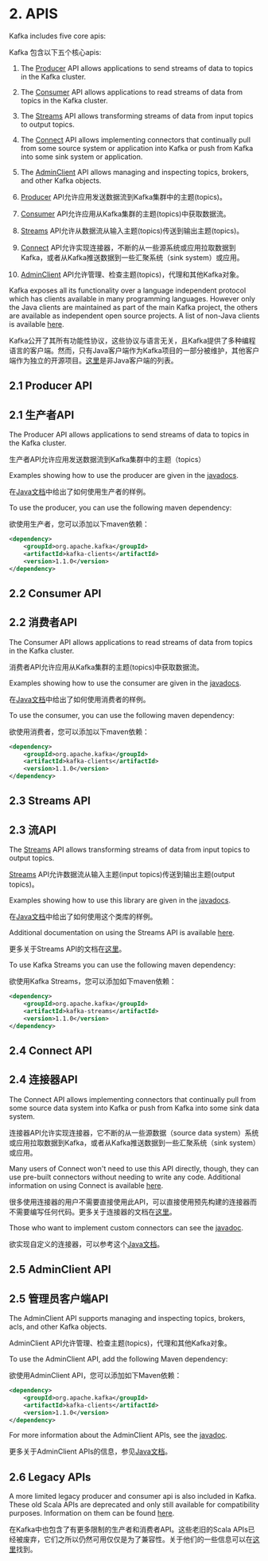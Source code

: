 # 2. APIS

Kafka includes five core apis:

Kafka 包含以下五个核心apis:

1. The [Producer](http://kafka.apache.org/documentation/#producerapi) API allows applications to send streams of data to topics in the Kafka cluster.

2. The [Consumer](http://kafka.apache.org/documentation/#consumerapi) API allows applications to read streams of data from topics in the Kafka cluster.

3. The [Streams](http://kafka.apache.org/documentation/#streamsapi) API allows transforming streams of data from input topics to output topics.

4. The [Connect](http://kafka.apache.org/documentation/#connectapi) API allows implementing connectors that continually pull from some source system or application into Kafka or push from Kafka into some sink system or application.

5. The [AdminClient](http://kafka.apache.org/documentation/#adminapi) API allows managing and inspecting topics, brokers, and other Kafka objects.


1. [Producer](./apis/producer.md) API允许应用发送数据流到Kafka集群中的主题(topics)。

2. [Consumer](./apis/consumer.md) API允许应用从Kafka集群的主题(topics)中获取数据流。

3. [Streams](./apis/streams.md) API允许从数据流从输入主题(topics)传送到输出主题(topics)。

4. [Connect](./apis/connect.md) API允许实现连接器，不断的从一些源系统或应用拉取数据到Kafka，或者从Kafka推送数据到一些汇聚系统（sink system）或应用。

5. [AdminClient](./apis/admin_client.md) API允许管理、检查主题(topics)，代理和其他Kafka对象。


Kafka exposes all its functionality over a language independent protocol which has clients available in many programming languages. However only the Java clients are maintained as part of the main Kafka project, the others are available as independent open source projects. A list of non-Java clients is available [here](https://cwiki.apache.org/confluence/display/KAFKA/Clients).

Kafka公开了其所有功能性协议，这些协议与语言无关，且Kafka提供了多种编程语言的客户端。然而，只有Java客户端作为Kafka项目的一部分被维护，其他客户端作为独立的开源项目。[这里](https://cwiki.apache.org/confluence/display/KAFKA/Clients)是非Java客户端的列表。

## 2.1 Producer API

## 2.1 生产者API

The Producer API allows applications to send streams of data to topics in the Kafka cluster.

生产者API允许应用发送数据流到Kafka集群中的主题（topics）

Examples showing how to use the producer are given in the [javadocs](http://kafka.apache.org/11/javadoc/index.html?org/apache/kafka/clients/producer/KafkaProducer.html).

在[Java文档](http://kafka.apache.org/11/javadoc/index.html?org/apache/kafka/clients/producer/KafkaProducer.html)中给出了如何使用生产者的样例。

To use the producer, you can use the following maven dependency:

欲使用生产者，您可以添加以下maven依赖：

```xml
<dependency>
    <groupId>org.apache.kafka</groupId>
    <artifactId>kafka-clients</artifactId>
    <version>1.1.0</version>
</dependency>
```

## 2.2 Consumer API

## 2.2 消费者API

The Consumer API allows applications to read streams of data from topics in the Kafka cluster.

消费者API允许应用从Kafka集群的主题(topics)中获取数据流。

Examples showing how to use the consumer are given in the [javadocs](http://kafka.apache.org/11/javadoc/index.html?org/apache/kafka/clients/consumer/KafkaConsumer.html).

在[Java文档](http://kafka.apache.org/11/javadoc/index.html?org/apache/kafka/clients/consumer/KafkaConsumer.html)中给出了如何使用消费者的样例。

To use the consumer, you can use the following maven dependency:

欲使用消费者，您可以添加以下maven依赖：

```xml
<dependency>
    <groupId>org.apache.kafka</groupId>
    <artifactId>kafka-clients</artifactId>
    <version>1.1.0</version>
</dependency>
```

## 2.3 Streams API

## 2.3 流API

The [Streams](http://kafka.apache.org/documentation/#streamsapi) API allows transforming streams of data from input topics to output topics.

 [Streams](./apis/streams.md) API允许数据流从输入主题(input topics)传送到输出主题(output topics)。

Examples showing how to use this library are given in the [javadocs](http://kafka.apache.org/11/javadoc/index.html?org/apache/kafka/streams/KafkaStreams.html).

在[Java文档](http://kafka.apache.org/11/javadoc/index.html?org/apache/kafka/streams/KafkaStreams.html)中给出了如何使用这个类库的样例。

Additional documentation on using the Streams API is available [here](http://kafka.apache.org/11/documentation/streams).

更多关于Streams API的文档在[这里](./kafka_streams/introduction.md)。

To use Kafka Streams you can use the following maven dependency:

欲使用Kafka Streams，您可以添加如下maven依赖：

```xml
<dependency>
    <groupId>org.apache.kafka</groupId>
    <artifactId>kafka-streams</artifactId>
    <version>1.1.0</version>
</dependency>
```

## 2.4 Connect API

## 2.4 连接器API

The Connect API allows implementing connectors that continually pull from some source data system into Kafka or push from Kafka into some sink data system.

连接器API允许实现连接器，它不断的从一些源数据（source data system）系统或应用拉取数据到Kafka，或者从Kafka推送数据到一些汇聚系统（sink system）或应用。

Many users of Connect won't need to use this API directly, though, they can use pre-built connectors without needing to write any code. Additional information on using Connect is available [here](http://kafka.apache.org/documentation.html#connect).

很多使用连接器的用户不需要直接使用此API，可以直接使用预先构建的连接器而不需要编写任何代码。更多关于连接器的文档在[这里](./kafka_connect.md)。

Those who want to implement custom connectors can see the [javadoc](http://kafka.apache.org/11/javadoc/overview-summary.html).

欲实现自定义的连接器，可以参考这个[Java文档](http://kafka.apache.org/11/javadoc/overview-summary.html)。

## 2.5 AdminClient API

## 2.5 管理员客户端API

The AdminClient API supports managing and inspecting topics, brokers, acls, and other Kafka objects.

AdminClient API允许管理、检查主题(topics)，代理和其他Kafka对象。

To use the AdminClient API, add the following Maven dependency:

欲使用AdminClient API，您可以添加如下Maven依赖：

```xml
<dependency>
    <groupId>org.apache.kafka</groupId>
    <artifactId>kafka-clients</artifactId>
    <version>1.1.0</version>
</dependency>
```

For more information about the AdminClient APIs, see the [javadoc](http://kafka.apache.org/11/javadoc/index.html?org/apache/kafka/clients/admin/AdminClient.html).

更多关于AdminClient APIs的信息，参见[Java文档](http://kafka.apache.org/11/javadoc/index.html?org/apache/kafka/clients/admin/AdminClient.html)。

## 2.6 Legacy APIs

A more limited legacy producer and consumer api is also included in Kafka. These old Scala APIs are deprecated and only still available for compatibility purposes. Information on them can be found [here](http://kafka.apache.org/081/documentation.html#producerapi).

在Kafka中也包含了有更多限制的生产者和消费者API。这些老旧的Scala APIs已经被废弃，它们之所以仍然可用仅仅是为了兼容性。关于他们的一些信息可以在[这里](http://kafka.apache.org/081/documentation.html#producerapi)找到。